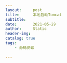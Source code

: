 ```yaml
---
layout:     post
title:      本地启动Tomcat
subtitle:   
date:       2021-05-29
author:     Static
header-img: 
catalog: true
tags:
    - 源码阅读
    
---
```


